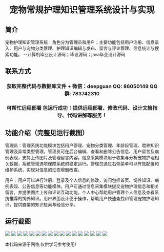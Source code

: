 <p><h1 align="center">宠物常规护理知识管理系统设计与实现</h1></p>

## 简介
宠物护理知识管理系统：角色分为管理员和用户；主要功能包括用户注册、信息录入、用户与宠物分类管理、护理知识编辑与发布、留言与评论管理、信息统计与搜索功能。    --计算机毕业设计源码；毕设源码；java毕业设计源码


## 联系方式
<p><h3 align="center">获取完整代码与数据库文件 + 微信：deepguan QQ: 86050149 QQ群: 783742310</h3></p>
<p><h3 align="center">可帮忙远程部署 包运行成功！提供远程部署、修改代码、设计文档指导、代码讲解等服务！</h3></p>

## 功能介绍（完整见运行截图）
管理员：管理系统功能模块包括用户管理、宠物分类管理、年龄段管理、喂养知识管理及异常类型管理。管理员可在后台编辑、查看和删除公告信息、用户留言及病例表现，支持上传图片及管理留言内容。信息采集模块用于收集与分析宠物护理相关数据，系统管理选项保障系统的稳定运行。管理员通过右侧菜单可以有效配置和维护系统，实现对信息的动态增删改查。

用户：用户可以进行注册、登录及个人信息的修改，访问包括首页、饲养知识、病例表现、公告信息等功能模块。用户可通过信息采集模块提交宠物护理信息和相关留言，并提供图片上传和评论互动功能。个人中心帮助用户管理个人信息及查看系统推荐的饲养知识。用户界面设计便于操作，帮助用户快速查找和管理宠物护理知识，提供直接的知识检索与经验分享。


## 运行截图
![](https://bs-1329754181.cos.ap-shanghai.myqcloud.com/ssm/petCareKnowledgeManagementSystem/img/001.jpg)
![](https://bs-1329754181.cos.ap-shanghai.myqcloud.com/ssm/petCareKnowledgeManagementSystem/img/002.jpg)
![](https://bs-1329754181.cos.ap-shanghai.myqcloud.com/ssm/petCareKnowledgeManagementSystem/img/003.jpg)
![](https://bs-1329754181.cos.ap-shanghai.myqcloud.com/ssm/petCareKnowledgeManagementSystem/img/004.jpg)
![](https://bs-1329754181.cos.ap-shanghai.myqcloud.com/ssm/petCareKnowledgeManagementSystem/img/005.jpg)
![](https://bs-1329754181.cos.ap-shanghai.myqcloud.com/ssm/petCareKnowledgeManagementSystem/img/006.jpg)
![](https://bs-1329754181.cos.ap-shanghai.myqcloud.com/ssm/petCareKnowledgeManagementSystem/img/007.jpg)
![](https://bs-1329754181.cos.ap-shanghai.myqcloud.com/ssm/petCareKnowledgeManagementSystem/img/008.jpg)
![](https://bs-1329754181.cos.ap-shanghai.myqcloud.com/ssm/petCareKnowledgeManagementSystem/img/009.jpg)
![](https://bs-1329754181.cos.ap-shanghai.myqcloud.com/ssm/petCareKnowledgeManagementSystem/img/010.jpg)
![](https://bs-1329754181.cos.ap-shanghai.myqcloud.com/ssm/petCareKnowledgeManagementSystem/img/011.jpg)
![](https://bs-1329754181.cos.ap-shanghai.myqcloud.com/ssm/petCareKnowledgeManagementSystem/img/012.jpg)
![](https://bs-1329754181.cos.ap-shanghai.myqcloud.com/ssm/petCareKnowledgeManagementSystem/img/013.jpg)
![](https://bs-1329754181.cos.ap-shanghai.myqcloud.com/ssm/petCareKnowledgeManagementSystem/img/014.jpg)
![](https://bs-1329754181.cos.ap-shanghai.myqcloud.com/ssm/petCareKnowledgeManagementSystem/img/015.jpg)
![](https://bs-1329754181.cos.ap-shanghai.myqcloud.com/ssm/petCareKnowledgeManagementSystem/img/016.jpg)
![](https://bs-1329754181.cos.ap-shanghai.myqcloud.com/ssm/petCareKnowledgeManagementSystem/img/017.jpg)

<p>本代码来源于网络,仅供学习参考使用!</p>

